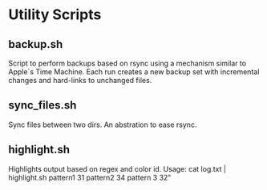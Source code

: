 # Utility Scripts

## backup.sh

Script to perform backups based on rsync using a mechanism similar to Apple´s Time Machine.
Each run creates a new backup set with incremental changes and hard-links to unchanged files.

## sync_files.sh

Sync files between two dirs. An abstration to ease rsync.

## highlight.sh

Highlights output based on regex and color id.
Usage: cat log.txt | highlight.sh pattern1 31 pattern2 34 pattern 3 32"
